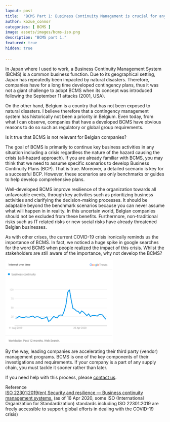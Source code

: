 ```yaml
---
layout: post
title:  "BCMS Part 1: Business Continuity Management is crucial for any type of hazard "
author: kozue_connor
categories: [ BCMS ]
image: assets/images/bcms-iso.png
description: "BCMS part 1."
featured: true
hidden: true

---
```


In Japan where I used to work, a Business Continuity Management System (BCMS) is a common business function. Due to its geographical setting, Japan has repeatedly been impacted by natural disasters.
Therefore, companies have for a long time developed contingency plans, thus it was not a giant challenge to adopt BCMS when its concept was introduced following the September 11 attacks (2001, USA). 

On the other hand, Belgium is a country that has not been exposed to natural disasters. I believe therefore that a contingency management system has historically not 
been a priority in Belgium. Even today, from what I can observe, companies that have a developed BCMS have obvious reasons to do so such as regulatory or global group requirements. 

Is it true that BCMS is not relevant for Belgian companies? 

The goal of BCMS is primarily to continue key business activities in any situation including a crisis regardless 
the nature of the hazard causing the crisis (all-hazard approach). If you are already familiar with BCMS, you may think that we need to 
assume specific scenarios to develop Business Continuity Plans (BCP). That is true. Moreover, a detailed scenario is key for a successful BCP. However, these scenarios are only benchmarks or guides to help develop comprehensive plans. 

Well-developed BCMS improve resilience of the organization towards all unfavorable events, through key activities such as prioritizing business activities and clarifying the decision-making processes. It should be adaptable beyond the benchmark scenarios because you can never assume what will happen in in reality. In this uncertain world, Belgian companies should not be excluded from these benefits. Furthermore, non-traditional risks such as IT related risks or new social risks have already threatened Belgian businesses. 

As with other crises, the current COVID-19 crisis ironically reminds us the importance of BCMS. In fact, we noticed a huge spike in google searches for the word BCMS when people realized the impact of this crisis. Whilst the stakeholders are still aware of the importance, why not develop the BCMS?  

 ![BCMS interest rose due to COVID-19!](/assets/images/bcms-part1.png "BCMS interest over time")

By the way, leading companies are accelerating their third party (vendor) management programs. BCMS is one of the key components of their investigations and requirements. 
If your company is a part of any supply chain, you must tackle it sooner rather than later. 

If you need help with this process, please [contact us](https://www.ordina.be/diensten/security-and-privacy/). 

 

Reference <br>
<a href="https://www.iso.org/obp/ui#iso:std:iso:22301:ed-2:v1:en">ISO 22301:2019(en) Security and resilience — Business continuity management systems.</a>  (as of 16 Apr 2020, some ISO (International Organization for Standardization) standards including ISO 22301:2019 are freely accessible to support global efforts in dealing with the COVID-19 crisis) 